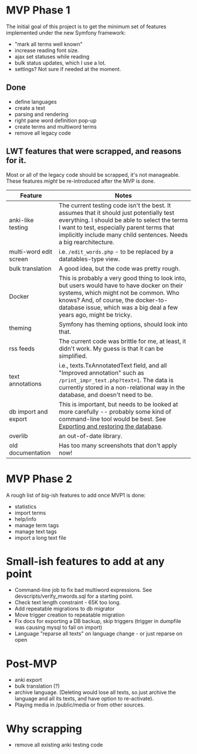 # MVP Phase 1

The initial goal of this project is to get the minimum set of features implemented under the new Symfony framework:

* "mark all terms well known"
* increase reading font size.
* ajax set statuses while reading
* bulk status updates, which I use a lot.
* settings?  Not sure if needed at the moment.

## Done

* define languages
* create a text
* parsing and rendering
* right pane word definition pop-up
* create terms and multiword terms
* remove all legacy code

## LWT features that were scrapped, and reasons for it.

Most or all of the legacy code should be scrapped, it's not manageable.  These features *might* be re-introduced after the MVP is done.

| Feature | Notes |
| --- | --- |
| anki-like testing | The current testing code isn't the best.  It assumes that it should just potentially test everything.  I should be able to select the terms I want to test, especially parent terms that implicitly include many child sentences.  Needs a big rearchitecture. |
| multi-word edit screen | i.e. `/edit_words.php` - to be replaced by a datatables-type view. |
| bulk translation | A good idea, but the code was pretty rough. |
| Docker | This is probably a very good thing to look into, but users would have to have docker on their systems, which might not be common.  Who knows?  And, of course, the docker-to-database issue, which was a big deal a few years ago, might be tricky. |
| theming | Symfony has theming options, should look into that. |
| rss feeds | The current code was brittle for me, at least, it didn't work.  My guess is that it can be simplified. |
| text annotations | i.e., texts.TxAnnotatedText field, and all "Improved annotation" such as `/print_impr_text.php?text=1`.  The data is currently stored in a non-relational way in the database, and doesn't need to be. |
| db import and export | This is important, but needs to be looked at more carefully -- probably some kind of command-line tool would be best.  See [Exporting and restoring the database](./db_export_restore.md). |
| overlib | an out-of-date library. |
| old documentation | Has too many screenshots that don't apply now! |


# MVP Phase 2

A rough list of big-ish features to add once MVP1 is done:

* statistics
* import terms
* help/info
* manage term tags
* manage text tags
* import a long text file

# Small-ish features to add at any point

* Command-line job to fix bad multiword expressions.  See devscripts/verify_mwords.sql for a starting point.
* Check text length constraint - 65K too long.
* Add repeatable migrations to db migrator
* Move trigger creation to repeatable migration
* Fix docs for exporting a DB backup, skip triggers (trigger in dumpfile was causing mysql to fail on import)
* Language "reparse all texts" on language change - or just reparse on open

# Post-MVP

* anki export
* bulk translation (?)
* archive language.  (Deleting would lose all texts, so just archive the language and all its texts, and have option to re-activate).
* Playing media in /public/media or from other sources.


# Why scrapping

* remove all existing anki testing code

